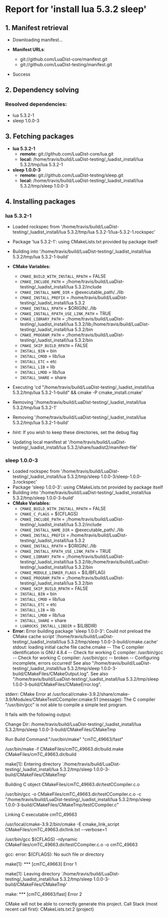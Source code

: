# Report for 'install lua 5.3.2 sleep'


## 1. Manifest retrieval

- Downloading manifest...

- **Manifest URLs**:
    - git://github.com/LuaDist-core/manifest.git
    - git://github.com/LuaDist-testing/manifest.git
- Success

## 2. Dependency solving


### Resolved dependencies:
- lua 5.3.2-1
- sleep 1.0.0-3

## 3. Fetching packages

- **lua 5.3.2-1**
    - **remote:** git://github.com/LuaDist-core/lua.git
    - **local:** /home/travis/build/LuaDist-testing/_luadist_install/lua 5.3.2/tmp/lua 5.3.2-1
- **sleep 1.0.0-3**
    - **remote:** git://github.com/LuaDist-testing/sleep.git
    - **local:** /home/travis/build/LuaDist-testing/_luadist_install/lua 5.3.2/tmp/sleep 1.0.0-3

## 4. Installing packages


### lua 5.3.2-1
- Loaded rockspec from '/home/travis/build/LuaDist-testing/_luadist_install/lua 5.3.2/tmp/lua 5.3.2-1/lua-5.3.2-1.rockspec'
- Package 'lua 5.3.2-1': using CMakeLists.txt provided by package itself
- Building into '/home/travis/build/LuaDist-testing/_luadist_install/lua 5.3.2/tmp/lua 5.3.2-1-build'
- **CMake Variables:**
    - `CMAKE_BUILD_WITH_INSTALL_RPATH` = FALSE
    - `CMAKE_INCLUDE_PATH` = ;/home/travis/build/LuaDist-testing/_luadist_install/lua 5.3.2/include
    - `CMAKE_INSTALL_NAME_DIR` = @executable_path/../lib
    - `CMAKE_INSTALL_PREFIX` = /home/travis/build/LuaDist-testing/_luadist_install/lua 5.3.2
    - `CMAKE_INSTALL_RPATH` = $ORIGIN/../lib
    - `CMAKE_INSTALL_RPATH_USE_LINK_PATH` = TRUE
    - `CMAKE_LIBRARY_PATH` = ;/home/travis/build/LuaDist-testing/_luadist_install/lua 5.3.2/lib;/home/travis/build/LuaDist-testing/_luadist_install/lua 5.3.2/bin
    - `CMAKE_PROGRAM_PATH` = ;/home/travis/build/LuaDist-testing/_luadist_install/lua 5.3.2/bin
    - `CMAKE_SKIP_BUILD_RPATH` = FALSE
    - `INSTALL_BIN` = bin
    - `INSTALL_CMOD` = lib/lua
    - `INSTALL_ETC` = etc
    - `INSTALL_LIB` = lib
    - `INSTALL_LMOD` = lib/lua
    - `INSTALL_SHARE` = share
- Executing 'cd "/home/travis/build/LuaDist-testing/_luadist_install/lua 5.3.2/tmp/lua 5.3.2-1-build" && cmake -P cmake_install.cmake'
- Removing '/home/travis/build/LuaDist-testing/_luadist_install/lua 5.3.2/tmp/lua 5.3.2-1'
- Removing '/home/travis/build/LuaDist-testing/_luadist_install/lua 5.3.2/tmp/lua 5.3.2-1-build'

- *hint:* If you wish to keep these directories, set the debug flag
- Updating local manifest at '/home/travis/build/LuaDist-testing/_luadist_install/lua 5.3.2/share/luadist2/manifest-file'

### sleep 1.0.0-3
- Loaded rockspec from '/home/travis/build/LuaDist-testing/_luadist_install/lua 5.3.2/tmp/sleep 1.0.0-3/sleep-1.0.0-3.rockspec'
- Package 'sleep 1.0.0-3': using CMakeLists.txt provided by package itself
- Building into '/home/travis/build/LuaDist-testing/_luadist_install/lua 5.3.2/tmp/sleep 1.0.0-3-build'
- **CMake Variables:**
    - `CMAKE_BUILD_WITH_INSTALL_RPATH` = FALSE
    - `CMAKE_C_FLAGS` = $(CFLAGS)
    - `CMAKE_INCLUDE_PATH` = ;/home/travis/build/LuaDist-testing/_luadist_install/lua 5.3.2/include
    - `CMAKE_INSTALL_NAME_DIR` = @executable_path/../lib
    - `CMAKE_INSTALL_PREFIX` = /home/travis/build/LuaDist-testing/_luadist_install/lua 5.3.2
    - `CMAKE_INSTALL_RPATH` = $ORIGIN/../lib
    - `CMAKE_INSTALL_RPATH_USE_LINK_PATH` = TRUE
    - `CMAKE_LIBRARY_PATH` = ;/home/travis/build/LuaDist-testing/_luadist_install/lua 5.3.2/lib;/home/travis/build/LuaDist-testing/_luadist_install/lua 5.3.2/bin
    - `CMAKE_MODULE_LINKER_FLAGS` = $(LIBFLAG)
    - `CMAKE_PROGRAM_PATH` = ;/home/travis/build/LuaDist-testing/_luadist_install/lua 5.3.2/bin
    - `CMAKE_SKIP_BUILD_RPATH` = FALSE
    - `INSTALL_BIN` = bin
    - `INSTALL_CMOD` = lib/lua
    - `INSTALL_ETC` = etc
    - `INSTALL_LIB` = lib
    - `INSTALL_LMOD` = lib/lua
    - `INSTALL_SHARE` = share
    - `LUAROCKS_INSTALL_LIBDIR` = $(LIBDIR)
- **Error:** Error building package 'sleep 1.0.0-3': Could not preload the CMake cache script '/home/travis/build/LuaDist-testing/_luadist_install/lua 5.3.2/tmp/sleep 1.0.0-3-build/cmake.cache'
stdout:
loading initial cache file cache.cmake
-- The C compiler identification is GNU 4.8.4
-- Check for working C compiler: /usr/bin/gcc
-- Check for working C compiler: /usr/bin/gcc -- broken
-- Configuring incomplete, errors occurred!
See also "/home/travis/build/LuaDist-testing/_luadist_install/lua 5.3.2/tmp/sleep 1.0.0-3-build/CMakeFiles/CMakeOutput.log".
See also "/home/travis/build/LuaDist-testing/_luadist_install/lua 5.3.2/tmp/sleep 1.0.0-3-build/CMakeFiles/CMakeError.log".

stderr:
CMake Error at /usr/local/cmake-3.9.2/share/cmake-3.9/Modules/CMakeTestCCompiler.cmake:51 (message):
  The C compiler "/usr/bin/gcc" is not able to compile a simple test program.

  It fails with the following output:

   Change Dir: /home/travis/build/LuaDist-testing/_luadist_install/lua 5.3.2/tmp/sleep 1.0.0-3-build/CMakeFiles/CMakeTmp

  

  Run Build Command:"/usr/bin/make" "cmTC_49663/fast"

  /usr/bin/make -f CMakeFiles/cmTC_49663.dir/build.make
  CMakeFiles/cmTC_49663.dir/build

  make[1]: Entering directory
  `/home/travis/build/LuaDist-testing/_luadist_install/lua 5.3.2/tmp/sleep
  1.0.0-3-build/CMakeFiles/CMakeTmp'

  Building C object CMakeFiles/cmTC_49663.dir/testCCompiler.c.o

  /usr/bin/gcc -o CMakeFiles/cmTC_49663.dir/testCCompiler.c.o -c
  "/home/travis/build/LuaDist-testing/_luadist_install/lua 5.3.2/tmp/sleep
  1.0.0-3-build/CMakeFiles/CMakeTmp/testCCompiler.c"

  Linking C executable cmTC_49663

  /usr/local/cmake-3.9.2/bin/cmake -E cmake_link_script
  CMakeFiles/cmTC_49663.dir/link.txt --verbose=1

  /usr/bin/gcc $(CFLAGS) -rdynamic
  CMakeFiles/cmTC_49663.dir/testCCompiler.c.o -o cmTC_49663

  gcc: error: $(CFLAGS): No such file or directory

  make[1]: *** [cmTC_49663] Error 1

  make[1]: Leaving directory
  `/home/travis/build/LuaDist-testing/_luadist_install/lua 5.3.2/tmp/sleep
  1.0.0-3-build/CMakeFiles/CMakeTmp'

  make: *** [cmTC_49663/fast] Error 2

  

  

  CMake will not be able to correctly generate this project.
Call Stack (most recent call first):
  CMakeLists.txt:2 (project)



